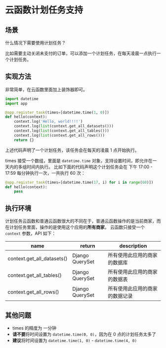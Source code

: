 
云函数计划任务支持
=================

## 场景

什么情况下需要使用计划任务？

比如需要主动关闭未支付的订单，可以添加一个计划任务，在每天凌晨一点执行一个计划任务。

## 实现方法

非常简单，在云函数里面加上装饰器即可。

```python
import datetime
import app

@app.register_task(times=[datetime.time(1, 0)])
def hello(context):
    context.log('Hello, world!!!!')
    context.log(list(context.get_all_datasets()))
    context.log(list(context.get_all_tables()))
    context.log(list(context.get_all_rows()))
    return {}
```

上述代码声明了一个计划任务，该任务会在每天的凌晨 1 点开始执行。

times 接受一个数组，里面是 `datetime.time` 对象，支持设置时间，即允许在一天内的多组时间内执行。
比如下面的代码声明这个计划任务会在 下午 17:00 - 17:59 每分钟执行一次，一共执行 60 次：

```python
@app.register_task(times=[datetime.time(17, i) for i in range(60)])
def hello(context):
    pass
```


## 执行环境

计划任务云函数和普通云函数很大的不同在于，普通云函数操作的是当前商家，而在计划任务里面，操作的是使用这个应用的**所有商家**，
云函数只接受一个 `context` 参数，API 如下：

|name|return|description|
|---|---|---|
|context.get_all_datasets()                   |Django QuerySet      |所有使用此应用的商家的数据库   |
|context.get_all_tables()                     |Django QuerySet      |所有使用此应用的商家的数据表   |
|context.get_all_rows()                       |Django QuerySet      |所有使用此应用的商家的数据记录   |

## 其他问题

- times 的精度为 一分钟
- **请不要**将时间设置为 `datetime.time(0, 0)`，因为在 0 点的计划任务太多了
- **建议**将时间设置为 `datetime.time(1, 0)` - `datetime.time(4, 0)`
